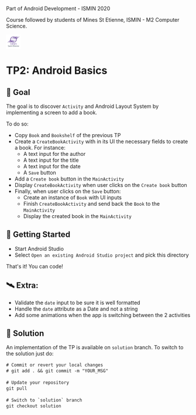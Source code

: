 Part of Android Development - ISMIN 2020

Course followed by students of Mines St Etienne, ISMIN - M2 Computer Science.

[![Mines St Etienne](./logo.png)](https://www.mines-stetienne.fr/)

# TP2: Android Basics

## 📝 Goal

The goal is to discover `Activity` and Android Layout System by implementing a screen to add a book.

To do so:
- Copy `Book` and `Bookshelf` of the previous TP 
- Create a `CreateBookActivity` with in its UI the necessary fields to create a book. For instance:
  - A text input for the author
  - A text input for the title
  - A text input for the date
  - A `Save` button 
- Add a `Create book` button in the `MainActivity`
- Display `CreateBookActivity` when user clicks on the `Create book` button
- Finally, when user clicks on the `Save` button:
  - Create an instance of `Book` with UI inputs
  - Finish `CreateBookActivity` and send back the `Book` to the `MainActivity`
  - Display the created book in the `MainActivity`

## 🚀 Getting Started

 - Start Android Studio
 - Select `Open an existing Android Studio project` and pick this directory

That's it! You can code!

## 🛰 Extra:

- Validate the `date` input to be sure it is well formatted 
- Handle the `date` attribute as a Date and not a string
- Add some animations when the app is switching between the 2 activities


## 🔑 Solution

An implementation of the TP is available on `solution` branch. To switch to the solution just do:

```
# Commit or revert your local changes
# git add . && git commit -m "YOUR_MSG" 

# Update your repository
git pull

# Switch to `solution` branch
git checkout solution
```